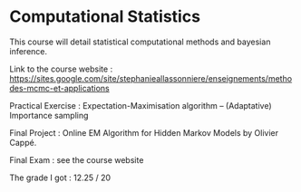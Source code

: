# Computational Statistics
This course will detail statistical computational methods and bayesian inference.

Link to the course website : https://sites.google.com/site/stephanieallassonniere/enseignements/methodes-mcmc-et-applications

Practical Exercise : Expectation-Maximisation algorithm –  (Adaptative) Importance sampling 

Final Project : Online EM Algorithm for Hidden Markov Models by Olivier Cappé.

Final Exam : see the course website

The grade I got : 12.25 / 20
